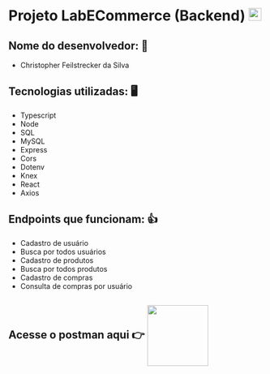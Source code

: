 # Projeto LabECommerce (Backend) <img src="https://notion-emojis.s3-us-west-2.amazonaws.com/prod/svg-twitter/1f6cd-fe0f.svg" width="25">


## Nome do desenvolvedor: 🤖
-  Christopher Feilstrecker da Silva

## Tecnologias utilizadas: 🖥️
- Typescript
- Node
- SQL
- MySQL
- Express
- Cors
- Dotenv
- Knex
- React
- Axios

 ## Endpoints que funcionam: 👍
- Cadastro de usuário
- Busca por todos usuários
- Cadastro de produtos
- Busca por todos produtos
- Cadastro de compras
- Consulta de compras por usuário


## Acesse o postman aqui 👉 [ <img src="https://gifs.eco.br/wp-content/uploads/2021/07/mais-de-100-gifs-animados-e-imagens-animadas-para-facebook-e-whatsapp-54.gif" width="120" align="center"> ](https://documenter.getpostman.com/view/18385085/UVeMH3M3#b3cae02c-22b5-42f2-9440-1b2859f10e2c ) 

  


